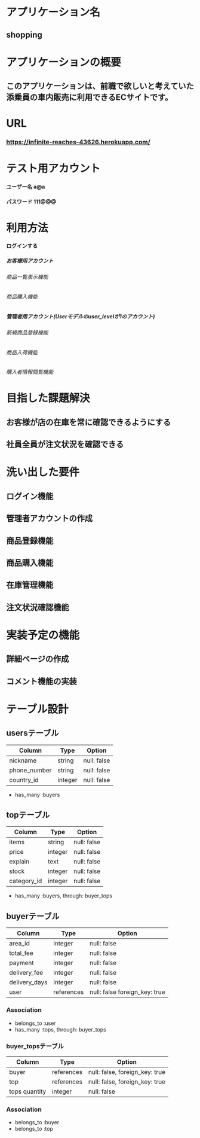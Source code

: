 # アプリケーション名
## shopping

# アプリケーションの概要
## このアプリケーションは、前職で欲しいと考えていた添乗員の車内販売に利用できるECサイトです。

# URL
### https://infinite-reaches-43626.herokuapp.com/
# テスト用アカウント
#### ユーザー名 a@a
#### パスワード 111@@@

# 利用方法
#### ログインする
##### お客様用アカウント
###### 商品一覧表示機能
###### 商品購入機能
##### 管理者用アカウント(Userモデルのuser_levelが1のアカウント)
###### 新規商品登録機能
###### 商品入荷機能
###### 購入者情報閲覧機能

# 目指した課題解決
## お客様が店の在庫を常に確認できるようにする
## 社員全員が注文状況を確認できる

# 洗い出した要件
## ログイン機能
## 管理者アカウントの作成
## 商品登録機能
## 商品購入機能
## 在庫管理機能
## 注文状況確認機能

# 実装予定の機能
## 詳細ページの作成
## コメント機能の実装


# テーブル設計

## usersテーブル

| Column       | Type    | Option      |
| ------------ | ------- | ----------- |
| nickname     | string  | null: false |
| phone_number | string  | null: false |
| country_id   | integer | null: false |

- has_many :buyers

## topテーブル
| Column      | Type    | Option      |
| ----------- | ------- | ----------- |
| items       | string  | null: false |
| price       | integer | null: false |
| explain     | text    | null: false |
| stock       | integer | null: false |
| category_id | integer | null: false |

- has_many :buyers, through: buyer_tops

## buyerテーブル
| Column           | Type       | Option                        |
| ---------------- | ---------- | ----------------------------- |
| area_id          | integer    | null: false                   |
| total_fee        | integer    | null: false                   |
| payment          | integer    | null: false                   |
| delivery_fee     | integer    | null: false                   |
| delivery_days    | integer    | null: false                   |
| user             | references | null: false foreign_key: true |

### Association

- belongs_to :user
- has_many :tops, through: buyer_tops

### buyer_topsテーブル
| Column        | Type       | Option                         |
| ------------- | ---------- | ------------------------------ |
| buyer         | references | null: false, foreign_key: true |
| top           | references | null: false, foreign_key: true |
| tops quantity | integer    | null: false                    |

### Association

- belongs_to :buyer
- belongs_to :top
